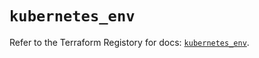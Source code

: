 # `kubernetes_env`

Refer to the Terraform Registory for docs: [`kubernetes_env`](https://registry.terraform.io/providers/hashicorp/kubernetes/2.19.0/docs/resources/env).
